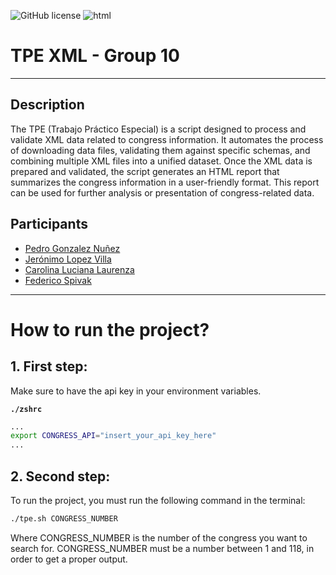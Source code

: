 ![GitHub license](https://img.shields.io/badge/Shell_Script-121011?style=for-the-badge&logo=gnu-bash&logoColor=white)
![html](https://img.shields.io/badge/HTML5-E34F26?style=for-the-badge&logo=html5&logoColor=white)
# TPE XML - Group 10

---

## Description
The TPE (Trabajo Práctico Especial) is a script designed to process and validate XML data related to congress information. It automates the process of downloading data files, validating them against specific schemas, and combining multiple XML files into a unified dataset. Once the XML data is prepared and validated, the script generates an HTML report that summarizes the congress information in a user-friendly format. This report can be used for further analysis or presentation of congress-related data.
## Participants
- [Pedro Gonzalez Nuñez]()
- [Jerónimo Lopez Villa]()
- [Carolina Luciana Laurenza]()
- [Federico Spivak]()


---
# How to run the project?

## 1. First step:
Make sure to have the api key in your environment variables.

**`./zshrc`**
```bash 
...
export CONGRESS_API="insert_your_api_key_here"
...
```

## 2. Second step:
To run the project, you must run the following command in the terminal:

```bash
./tpe.sh CONGRESS_NUMBER
```
Where CONGRESS_NUMBER is the number of the congress you want to search for.
CONGRESS_NUMBER must be a number between 1 and 118, in order to get a proper output.


